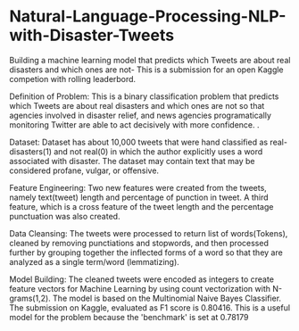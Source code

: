 # Natural-Language-Processing-NLP-with-Disaster-Tweets
Building a machine learning model that predicts which Tweets are about real disasters and which ones are not- This is a submission for an open Kaggle competion with rolling leaderbord.



Definition of Problem: This is a binary classification problem that predicts which Tweets are about real disasters and which ones are not so that agencies involved in disaster relief, and news agencies programatically monitoring Twitter are able to act decisively with more confidence.
.


Dataset: Dataset has about 10,000 tweets that were hand classified as real-disasters(1) and not real(0) in which the author explicitly uses a word associated with disaster. The dataset may contain text that may be considered profane, vulgar, or offensive.



Feature Engineering: Two new features were created from the tweets, namely text(tweet) length and percentage of punction in tweet. A third feature, which is a cross feature of the tweet length and the percentage punctuation was also created.



Data Cleansing: The tweets were processed to return list of words(Tokens), cleaned by removing punctiations and stopwords, and then processed further by grouping together the inflected forms of a word so that they are analyzed as a single term/word (lemmatizing).



Model Building: The cleaned tweets were encoded as integers to create feature vectors for Machine Learning by using count vectorization with N-grams(1,2). The model is based on the Multinomial Naive Bayes Classifier. The submission on Kaggle, evaluated as F1 score is 0.80416. This is a useful model for the problem because the 'benchmark' is set at 0.78179
